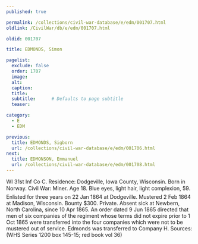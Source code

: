 ```yaml
---
published: true

permalink: /collections/civil-war-database/e/edm/001707.html
oldlink: /CivilWar/db/e/edm/001707.html

oldid: 001707

title: EDMONDS, Simon

pagelist:
  exclude: false
  order: 1707
  image: 
  alt:
  caption:
  title:
  subtitle:      # Defaults to page subtitle
  teaser:

category: 
  - E 
  - EDM

previous:
  title: EDMONDS, Sigborn
  url: /collections/civil-war-database/e/edm/001706.html  
next:
  title: EDMONSON, Emmanuel
  url: /collections/civil-war-database/e/edm/001708.html   
---
```

WI 31st Inf Co C. Residence: Dodgeville, Iowa County, Wisconsin. Born in Norway. Civil War: Miner. Age 18. Blue eyes, light hair, light complexion, 5&#146;9&#148;. Enlisted for three years on 22 Jan 1864 at Dodgeville. Mustered 2 Feb 1864 at Madison, Wisconsin. Bounty $300. Private. Absent sick at Newbern, North Carolina, since 10 Apr 1865. An order dated 9 Jun 1865 directed that men of six companies of the regiment whose terms did not expire prior to 1 Oct 1865 were transferred into the four companies which were not to be mustered out of service. Edmonds was transferred to Company H. Sources: (WHS Series 1200 box 145-15; red book vol 36)